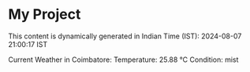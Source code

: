 # My Project

This content is dynamically generated in Indian Time (IST): 2024-08-07 21:00:17 IST


Current Weather in Coimbatore:
Temperature: 25.88 °C
Condition: mist
